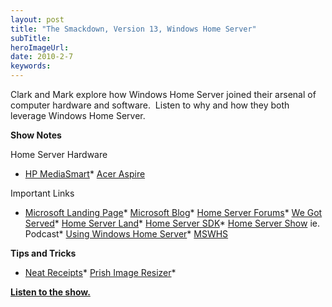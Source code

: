 ```yaml
---
layout: post 
title: "The Smackdown, Version 13, Windows Home Server"
subTitle: 
heroImageUrl: 
date: 2010-2-7
keywords: 
---
```


Clark and Mark explore how Windows Home Server joined their arsenal of computer hardware and software.&#160; Listen to why and how they both leverage Windows Home Server.

**Show Notes**

Home Server Hardware

*   [HP MediaSmart](http://www.shopping.hp.com/webapp/shopping/can.do?landing=notebook&storeName=accessories&category=notebook_hp&subcat1=home_servers&catLevel=1)*   [Acer Aspire](http://us.acer.com/acer/product.do?LanguageISOCtxParam=en&inu49e.current.c2att92=451&link=ln314e&CountryISOCtxParam=US&kcond47e.c2att92=451&rcond159e.att21k=1&kcond48e.c2att101=54825&rcond190e.att21k=1&acond23=US&sp=page17e&rcond157e.c2att92=451&ctx1g.c2att92=451&kcond50e.c2att92=451&rcond45e.att21k=1&rcond158e.c2att1=25&ctx2.c2att1=25&inu53e.current.c2att92=451&rcond44e.c2att1=25&rcond186e.c2att92=451&rcond189e.c2att1=25&ctx1.att21k=1&CRC=3001324579)  

Important Links

*   [Microsoft Landing Page](http://www.microsoft.com/windows/products/winfamily/windowshomeserver)*   [Microsoft Blog](http://blogs.technet.com/homeserver/)*   [Home Server Forums](http://social.microsoft.com/Forums/en-US/category/windowshomeserver)*   [We Got Served](http://www.wegotserved.com/)*   [Home Server Land](http://www.homeserverland.com/)*   [Home Server SDK](http://msdn.microsoft.com/en-us/library/cc952481.aspx)*   [Home Server Show](http://www.homeservershow.com/) ie. Podcast*   [Using Windows Home Server](http://usingwindowshomeserver.com)*   [MSWHS](http://mswhs.com/)  

**Tips and Tricks**

*   [Neat Receipts](http://neatco.com/)*   [Prish Image Resizer](http://prishcom.spaces.live.com/blog/cns!6A6A204ABDF15411!128.entry?wa=wsignin1.0&sa=429311449)*  

[**Listen to the show.**](http://www.podtrac.com/pts/redirect.mp3/DeveloperSmackdown.com/Services/PodcastServices.svc/GetPodcast/ds_013.mp3)